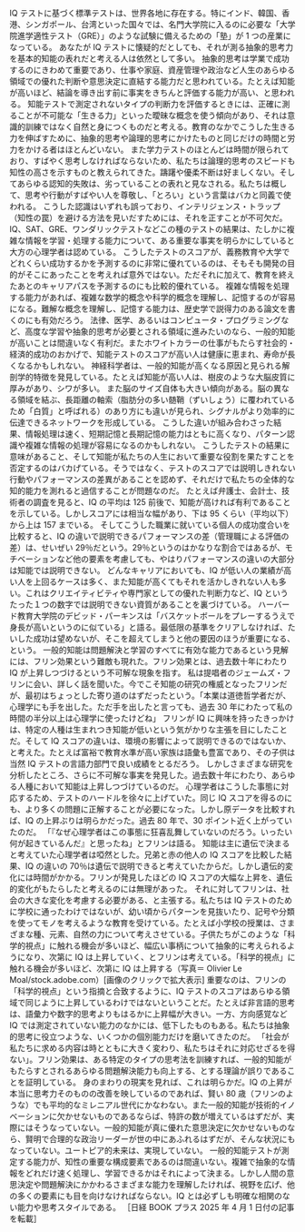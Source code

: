 ###

IQ テストに基づく標準テストは、世界各地に存在する。特にインド、韓国、香港、シンガポール、台湾といった国々では、名門大学院に入るのに必要な「大学院進学適性テスト（GRE）」のような試験に備えるための「塾」が 1 つの産業になっている。
あなたが IQ テストに懐疑的だとしても、それが測る抽象的思考力を基本的知能の表れだと考える人は依然として多い。
抽象的思考は学業で成功するのにきわめて重要であり、仕事や家庭、資産管理や政治など人生のあらゆる領域での優れた判断や意思決定に直結する能力だと思われている。たとえば知能が高いほど、結論を導き出す前に事実をきちんと評価する能力が高い、と思われる。
知能テストで測定されないタイプの判断力を評価するときには、正確に測ることが不可能な「生きる力」といった曖昧な概念を使う傾向があり、それは意識的訓練ではなく自然と身につくものだと考える。教育のなかでこうした生きる力を伸ばすために、抽象的思考や論理的思考にかけたものと同じだけの時間と労力をかける者はほとんどいない。
また学力テストのほとんどは時間が限られており、すばやく思考しなければならないため、私たちは論理的思考のスピードも知性の高さを示すものと教えられてきた。躊躇や優柔不断は好ましくない。そしてあらゆる認知的失敗は、劣っていることの表れと見なされる。私たちは概して、思考や行動がすばやい人を尊敬し、「とろい」という言葉はバカと同義で使われる。
こうした認識はいずれも誤っており、インテリジェンス・トラップ（知性の罠）を避ける方法を見いだすためには、それを正すことが不可欠だ。
IQ、SAT、GRE、ワンダリックテストなどこの種のテストの結果は、たしかに複雑な情報を学習・処理する能力について、ある重要な事実を明らかにしていると大方の心理学者は認めている。
こうしたテストのスコアが、義務教育や大学でどれくらい成功するかを予測するのに非常に優れているのは、そもそも開発の目的がそこにあったことを考えれば意外ではない。ただそれに加えて、教育を終えたあとのキャリアパスを予測するのにも比較的優れている。
複雑な情報を処理する能力があれば、複雑な数学的概念や科学的概念を理解し、記憶するのが容易になる。難解な概念を理解し、記憶する能力は、歴史学で説得力のある論文を書くのにも有効だろう。
法律、医学、あるいはコンピュータ・プログラミングなど、高度な学習や抽象的思考が必要とされる領域に進みたいのなら、一般的知能が高いことは間違いなく有利だ。またホワイトカラーの仕事がもたらす社会的・経済的成功のおかげで、知能テストのスコアが高い人は健康に恵まれ、寿命が長くなるかもしれない。
神経科学者は、一般的知能が高くなる原因と見られる解剖学的特徴を発見している。たとえば知能が高い人は、樹皮のような大脳皮質に厚みがあり、シワが多い。
また脳のサイズ自体も大きい傾向がある。脳の異なる領域を結ぶ、長距離の軸索（脂肪分の多い髄鞘（ずいしょう）に覆われているため「白質」と呼ばれる）のあり方にも違いが見られ、シグナルがより効率的に伝達できるネットワークを形成している。
こうした違いが組み合わさった結果、情報処理は速く、短期記憶と長期記憶の能力はともに高くなり、パターン認識や複雑な情報の処理が容易になるのかもしれない。
こうしたテストの結果に意味があること、そして知能が私たちの人生において重要な役割を果たすことを否定するのはバカげている。そうではなく、テストのスコアでは説明しきれない行動やパフォーマンスの差異があることを認めず、それだけで私たちの全体的な知的能力を測れると過信することが問題なのだ。
たとえば弁護士、会計士、技術者の調査を見ると、IQ の平均は 125 前後で、知能が高ければ有利であることを示している。しかしスコアには相当な幅があり、下は 95 くらい（平均以下）から上は 157 までいる。
そしてこうした職業に就いている個人の成功度合いを比較すると、IQ の違いで説明できるパフォーマンスの差（管理職による評価の差）は、せいぜい 29％だという。29％というのはかなりな割合ではあるが、モチベーションなど他の要素を考慮しても、やはりパフォーマンスの違いの大部分は知能では説明できない。
どんなキャリアにおいても、IQ が低い人の業績が高い人を上回るケースは多く、また知能が高くてもそれを活かしきれない人も多い。これはクリエイティビティや専門家としての優れた判断力など、IQ というたった１つの数字では説明できない資質があることを裏づけている。
ハーバード教育大学院のデビッド・パーキンスは「バスケットボールをプレーするうえで身長が高いというのに似ている」と語る。最低限の基準をクリアしなければ、たいした成功は望めないが、そこを超えてしまうと他の要因のほうが重要になる、という。
一般的知能は問題解決と学習のすべてに有効な能力であるという見解には、フリン効果という難敵も現れた。フリン効果とは、過去数十年にわたり IQ が上昇しつづけるという不可解な現象を指す。
私は提唱者のジェームズ・フリンに会い、詳しく話を聞いた。今でこそ知能の研究の権威となったフリンだが、最初はちょっとした寄り道のはずだったという。「本業は道徳哲学者だが、心理学にも手を出した。ただ手を出したと言っても、過去 30 年にわたって私の時間の半分以上は心理学に使ったけどね」
フリンが IQ に興味を持ったきっかけは、特定の人種は生まれつき知能が低いという気がかりな主張を目にしたことだ。そして IQ スコアの違いは、環境の影響によって説明できるのではないか、と考えた。たとえば富裕で教育水準が高い家族は語彙も豊富であり、その子供は当然 IQ テストの言語力部門で良い成績をとるだろう。
しかしさまざまな研究を分析したところ、さらに不可解な事実を発見した。過去数十年にわたり、あらゆる人種において知能は上昇しつづけているのだ。
心理学者はこうした事態に対応するため、テストのハードルを徐々に上げていた。同じ IQ スコアを得るのにも、より多くの問題に正解することが必要になった。しかし原データを比較すれば、IQ の上昇ぶりは明らかだった。過去 80 年で、30 ポイント近く上がっていたのだ。
「『なぜ心理学者はこの事態に狂喜乱舞していないのだろう。いったい何が起きているんだ』と思ったね」とフリンは語る。
知能は主に遺伝で決まると考えていた心理学者は啞然とした。兄弟と赤の他人の IQ スコアを比較した結果、IQ の違いの 70％は遺伝で説明できると考えていたからだ。しかし遺伝的変化には時間がかかる。フリンが発見したほどの IQ スコアの大幅な上昇を、遺伝的変化がもたらしたと考えるのには無理があった。
それに対してフリンは、社会の大きな変化を考慮する必要がある、と主張する。私たちは IQ テストのために学校に通ったわけではないが、幼い頃からパターンを見抜いたり、記号や分類を使ってモノを考えるような教育を受けている。たとえば小学校の授業は、さまざまな種、元素、自然の力について考えさせている。子供たちがこのような「科学的視点」に触れる機会が多いほど、幅広い事柄について抽象的に考えられるようになり、次第に IQ は上昇していく、とフリンは考えている。「科学的視点」に触れる機会が多いほど、次第に IQ は上昇する（写真＝ Olivier Le Moal/stock.adobe.com）[画像のクリックで拡大表示]
重要なのは、フリンの「科学的視点」という指摘と合致するように、IQ テストのスコアはあらゆる領域で同じように上昇しているわけではないということだ。たとえば非言語的思考は、語彙力や数字的思考よりもはるかに上昇幅が大きい。一方、方向感覚など IQ では測定されていない能力のなかには、低下したものもある。私たちは抽象的思考に役立つような、いくつかの個別能力だけを磨いてきたのだ。
「社会が私たちに求める内容は時とともに大きく変わり、私たちはそれに対応せざるを得ない」。フリン効果は、ある特定のタイプの思考法を訓練すれば、一般的知能がもたらすとされるあらゆる問題解決能力も向上する、とする理論が誤りであることを証明している。
身のまわりの現実を見れば、これは明らかだ。IQ の上昇が本当に思考力そのものの改善を映しているのであれば、賢い 80 歳（フリンのような）でも平均的なミレニアル世代にかなわない。また一般的知能が技術的イノベーションに欠かせないものであるならば、特許の数が増えているはずだが、実際にはそうなっていない。一般的知能が真に優れた意思決定に欠かせないものなら、賢明で合理的な政治リーダーが世の中にあふれるはずだが、そんな状況にもなっていない。ユートピア的未来は、実現していない。
一般的知能テストが測定する能力が、知性の重要な構成要素であるのは間違いない。複雑で抽象的な情報をどれだけ速く処理し、学習できるかはそれによって決まる。しかし人間の意思決定や問題解決にかかわるさまざまな能力を理解したければ、視野を広げ、他の多くの要素にも目を向けなければならない。IQ とは必ずしも明確な相関のない能力や思考スタイルである。
［日経 BOOK プラス 2025 年 4 月 1 日付の記事を転載］
